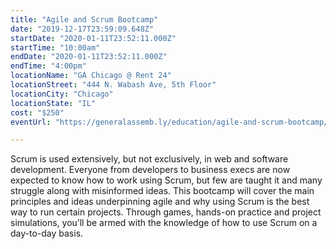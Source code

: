 ```yaml
---
title: "Agile and Scrum Bootcamp"
date: "2019-12-17T23:59:09.648Z"
startDate: "2020-01-11T23:52:11.000Z"
startTime: "10:00am"
endDate: "2020-01-11T23:52:11.000Z"
endTime: "4:00pm"
locationName: "GA Chicago @ Rent 24"
locationStreet: "444 N. Wabash Ave, 5th Floor"
locationCity: "Chicago"
locationState: "IL"
cost: "$250"
eventUrl: "https://generalassemb.ly/education/agile-and-scrum-bootcamp/chicago/94960"

---
```


Scrum is used extensively, but not exclusively, in web and software development. Everyone from developers to business execs are now expected to know how to work using Scrum, but few are taught it and many struggle along with misinformed ideas. This bootcamp will cover the main principles and ideas underpinning agile and why using Scrum is the best way to run certain projects. Through games, hands-on practice and project simulations, you’ll be armed with the knowledge of how to use Scrum on a day-to-day basis.

